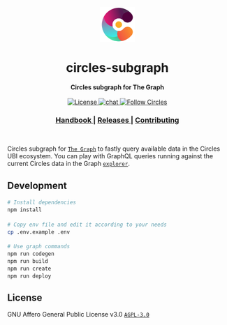 <div align="center">
	<img width="80" src="https://raw.githubusercontent.com/CirclesUBI/.github/main/assets/logo.svg" />
</div>

<h1 align="center">circles-subgraph</h1>

<div align="center">
 <strong>
   Circles subgraph for The Graph 
 </strong>
</div>

<br />

<div align="center">
  <!-- Licence -->
  <a href="https://github.com/CirclesUBI/circles-subgraph/blob/main/LICENSE">
    <img src="https://img.shields.io/github/license/CirclesUBI/circles-subgraph?style=flat-square&color=%23cc1e66" alt="License" height="18">
  </a>
  <!-- Discourse -->
  <a href="https://aboutcircles.com/">
    <img src="https://img.shields.io/discourse/topics?server=https%3A%2F%2Faboutcircles.com%2F&style=flat-square&color=%23faad26" alt="chat" height="18"/>
  </a>
  <!-- Twitter -->
  <a href="https://twitter.com/CirclesUBI">
    <img src="https://img.shields.io/twitter/follow/circlesubi.svg?label=twitter&style=flat-square&color=%23f14d48" alt="Follow Circles" height="18">
  </a>
</div>

<div align="center">
  <h3>
    <a href="https://handbook.joincircles.net">
      Handbook
    </a>
    <span> | </span>
    <a href="https://github.com/CirclesUBI/circles-subgraph/releases">
      Releases
    </a>
    <span> | </span>
    <a href="https://github.com/CirclesUBI/.github/blob/main/CONTRIBUTING.md">
      Contributing
    </a>
  </h3>
</div>

<br/>

Circles subgraph for [`The Graph`] to fastly query available data in the Circles UBI ecosystem. You can play with GraphQL queries running against the current Circles data in the Graph [`explorer`].

[`The Graph`]: https://thegraph.com
[`explorer`]: https://thegraph.com/explorer/subgraph/circlesubi/circles

## Development

```bash
# Install dependencies
npm install

# Copy env file and edit it according to your needs
cp .env.example .env

# Use graph commands
npm run codegen
npm run build
npm run create
npm run deploy
```

## License

GNU Affero General Public License v3.0 [`AGPL-3.0`]

[`AGPL-3.0`]: https://github.com/CirclesUBI/circles-subgraph/blob/main/LICENSE
